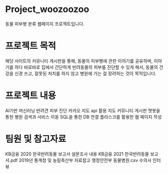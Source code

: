 # Project_woozoozoo
동물 피부병 분류 웹페이지 프로젝트입니다.

# 프로젝트 목적
해당 사이트의 커뮤니티 게시판을 통해, 동물의 피부병에 관한 이야기를 공유하며,
이야기를 하다 바로바로 집에서 간단하게 반려동물의 피부를 진단할 수 있게 해서,
동물의 건강을 신경 쓰고, 잘못된 처치를 하지 않고 병원에 가는 걸 장려하는 것이 
목적입니다.

# 프로젝트 내용 
AI기반 머신러닝 반려견 피부 진단
카카오 지도 api 활용 지도
커뮤니티 게시판
챗봇을 통한 병원 검색과 서비스 이동
SQL을 통한 DB 연결
플라스크를 활용한 웹 페이지 작성

# 팀원 및 참고자료 
KB금융 2020 한국반려동물 보고서 설문조사 내용
KB금융 2021 한국반려동물 보고서.pdf
2019년 통계청 및 농림축산부 자료참고
행정안전부 동물병원.csv
수의사 인터뷰
